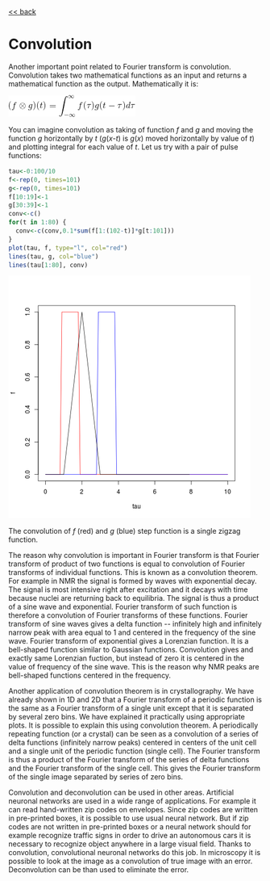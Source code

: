 [<< back](../README.md)

# Convolution

Another important point related to Fourier transform is convolution. Convolution takes
two mathematical functions as an input and returns a mathematical function as the output.
Mathematically it is:

![Eq1](Eq1.gif)

You can imagine convolution as taking of function *f* and *g* and moving the function
*g* horizontally by *t* (*g*(*x*-*t*) is *g*(*x*) moved horizontally by value of *t*) and 
plotting integral for each value of *t*. Let us try with a pair of pulse functions:

```R
tau<-0:100/10
f<-rep(0, times=101)
g<-rep(0, times=101)
f[10:19]<-1
g[30:39]<-1
conv<-c()
for(t in 1:80) {
  conv<-c(conv,0.1*sum(f[1:(102-t)]*g[t:101]))
}
plot(tau, f, type="l", col="red")
lines(tau, g, col="blue")
lines(tau[1:80], conv)
```
![Fig1](fig1.png)

The convolution of *f* (red) and *g* (blue) step function is a single zigzag function.

The reason why convolution is important in Fourier transform is that Fourier transform
of product of two functions is equal to convolution of Fourier transforms of individual
functions. This is known as a convolution theorem. For example in NMR the signal is
formed by waves with exponential decay.
The signal is most intensive right after excitation and it decays with time because
nuclei are returning back to equilibria. The signal is thus a product of a sine wave
and exponential. Fourier transform of such function is therefore a convolution of
Fourier transforms of these functions. Fourier transform of sine waves gives a delta
function -- infinitely high and infinitely narrow peak with area equal to 1 and 
centered in the frequency of the sine wave. Fourier transform of exponential gives
a Lorenzian function. It is a bell-shaped function similar to Gaussian functions.
Convolution gives and exactly same Lorenzian fuction, but instead of zero it is centered
in the value of frequency of the sine wave. This is the reason why NMR peaks are
bell-shaped functions centered in the frequency.

Another application of convolution theorem is in crystallography. We have already shown
in 1D and 2D that a Fourier transform of a periodic function is the same as a Fourier
transform of a single unit except that it is separated by several zero bins. We have
explained it practically using appropriate plots. It is possible to explain this using
convolution theorem. A periodically repeating function (or a crystal) can be seen as
a convolution of a series of delta functions (infinitely narrow peaks) centered in
centers of the unit cell and a single unit of the periodic function (single cell).
The Fourier transform is thus a product of the Fourier transform of the series of delta
functions and the Fourier transform of the single cell. This gives the Fourier transform
of the single image separated by series of zero bins.

Convolution and deconvolution can be used in other areas. Artificial neuronal networks
are used in a wide range of applications. For example it can read hand-written zip
codes on envelopes. Since zip codes are written in pre-printed boxes, it is possible
to use usual neural network. But if zip codes are not written in pre-printed boxes
or a neural network should for example recognize traffic signs in order to drive
an autonomous cars it is necessary to recognize object anywhere in a large visual
field. Thanks to convolution, convolutional neuronal networks do this job. In microscopy
it is possible to look at the image as a convolution of true image with an error.
Deconvolution can be than used to eliminate the error.

